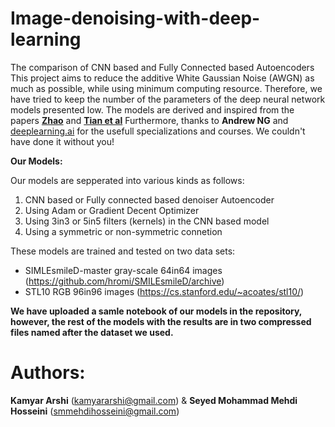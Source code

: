 # Image-denoising-with-deep-learning
The comparison of CNN based and Fully Connected based Autoencoders
This project aims to reduce the additive White Gaussian Noise (AWGN) as much as possible, while using minimum computing resource. Therefore, we have tried to keep the number of the parameters of the deep neural network models presented low. The models are derived and inspired from the papers [**Zhao**](https://web.stanford.edu/class/cs331b/2016/projects/zhao.pdf) and [**Tian et al**](https://arxiv.org/pdf/1810.05052.pdf) Furthermore, thanks to **Andrew NG** and [deeplearning.ai](deeplearning.ai) for the usefull specializations and courses. We couldn't have done it without you!

**Our Models:**

Our models are sepperated into various kinds as follows:

1. CNN based or Fully connected based denoiser Autoencoder
2. Using Adam or Gradient Decent Optimizer
3. Using 3in3 or 5in5 filters (kernels) in the CNN based model
4. Using a symmetric or non-symmetric connetion



These models are trained and tested on two data sets:

- SIMLEsmileD-master gray-scale 64in64 images (https://github.com/hromi/SMILEsmileD/archive)
- STL10 RGB 96in96 images (https://cs.stanford.edu/~acoates/stl10/)

**We have uploaded a samle notebook of our models in the repository, however, the rest of the models with the results are in two compressed files named after the dataset we used.**


# Authors: 

**Kamyar Arshi** (kamyararshi@gmail.com) & **Seyed Mohammad Mehdi Hosseini** (smmehdihosseini@gmail.com)
